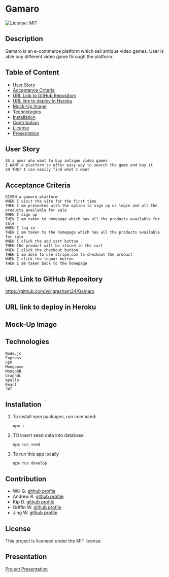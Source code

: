 # Gamaro

![License: MIT](https://img.shields.io/badge/License-MIT-yellow.svg)

## Description

Gamaro is an e-commerce platform which sell antique video games. User is able buy different video game through the platform.

## Table of Content
  - [User Story](#user-story)
  - [Acceptance Criteria](#acceptance-criteria)
  - [URL Link to GitHub Repository](#url-link-to-github-repository)
  - [URL link to deploy in Heroku](#url-link-to-deploy-in-heroku)
  - [Mock-Up Image](#mock-up-image)
  - [Technologies](#technologies)
  - [Installation](#installation)
  - [Contribution](#contribution)
  - [License](#license)
  - [Presentation](#presentation)

## User Story

```
AS a user who want to buy antique video games
I WANT a platform to offer easy way to search the game and buy it
SO THAT I can easily find what I want
```

## Acceptance Criteria

```
GIVEN a gamaro platform
WHEN I visit the site for the first time
THEN I am presented with the option to sign up or login and all the products available for sale
WHEN I sign up
THEN I am taken to homepage which has all the products available for sale
WHEN I log in
THEN I am taken to the homepage which has all the products available for sale
WHEN I click the add cart button
THEN the product will be stored in the cart
WHEN I click the checkout button
THEN I am able to use stripe.com to checkout the product
WHEN I click the logout button
THEN I am taken back to the homepage
```

## URL Link to GitHub Repository

https://github.com/willgresham34/Gamaro

## URL link to deploy in Heroku

## Mock-Up Image

## Technologies

```
Node.js
Express
npm
Mongoose
MongoDB
GraphQL
Apollo
React
JWT
```

## Installation

1. To install npm packages, run command:

   ```
   npm i
   ```

2. TO insert seed data into database

   ```
   npm run seed
   ```

3. To run this app locally

   ```
   npm run develop
   ```

## Contribution

- Will G. [github profile](https://github.com/willgresham34)
- Andrew R. [github profile](https://github.com/andrewroddy92)
- Kip D. [github profile](https://github.com/UrbaneD0ge)
- Griffin W. [github profile](https://github.com/gwilkens96)
- Jing W. [github profile](https://github.com/jingwang6028)

## License

This project is licensed under the MIT license.

## Presentation

[Project Presentation]()

